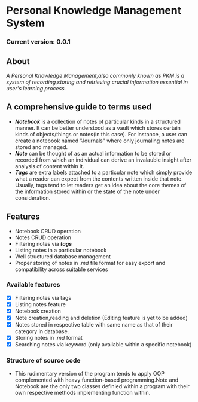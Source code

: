# Personal Knowledge Management System

### Current version: 0.0.1

## About
*A Personal Knowledge Management,also commonly known as PKM is a system of recording,storing and retrieving crucial information essential in user's learning process.*


## A comprehensive guide to terms used 
- ***Notebook*** is a collection of notes of particular kinds in a structured manner. It can be better understood as a vault which stores certain kinds of objects/things or notes(in this case). For instance, a user can create a notebook named "Journals" where only journaling notes are stored and managed.
- ***Note*** can be thought of as an actual information to be stored or recorded from which an individual can derive an invalauble insight after analysis of content within it.
- ***Tags*** are extra labels attached to a particular note which simply provide what a reader can expect from the contents written inside that note. Usually, tags tend to let readers get an idea about the  core themes of the information stored within or the state of the note under consideration.


## Features
- Notebook CRUD operation
- Notes CRUD operation
- Filtering notes via ***tags***
- Listing notes in a particular notebook
- Well structured database management
- Proper storing of notes in  *.md* file format for easy export and compatibility across suitable services

### Available features
- [x] Filtering notes via tags
- [x] Listing notes feature
- [x] Notebook creation
- [x] Note creation,reading and deletion (Editing feature is yet to be added)
- [x] Notes stored in respective table with same name as that of their category in database.
- [x] Storing notes in *.md* format
- [x] Searching notes via keyword (only available within a specific notebook)

### Structure of source code
- This rudimentary version of the program tends to apply OOP complemented with heavy function-based programming.Note and Notebook are the only two classes definied within a program with their own respective methods implementing function within.